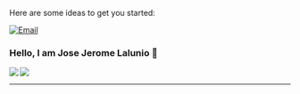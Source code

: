 

Here are some ideas to get you started:

[![Email](https://img.shields.io/badge/Email-Contact-red?style=for-the-badge&logo=gmail)](mailto:josejeromelalunio@gmail.com)

### Hello, I am Jose Jerome Lalunio 👋


<img align="left" src="https://github-readme-stats.vercel.app/api?username=jeromelalunio&show_icons=true&bg_color=0D1117&title_color=529dff&text_color=00ff80&icon_color=b836ff&hide_border=true" />

<img src="https://github-readme-stats.vercel.app/api/top-langs/?username=jeromelalunio&layout=compact&card_width=250&show_icons=true&show_icons=true&bg_color=0D1117&title_color=529dff&text_color=00ff80&icon_color=b836ff&hide_border=true"/><hr/>

